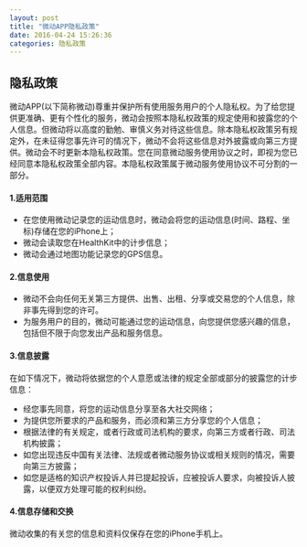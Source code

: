 ```yaml
---
layout: post
title: "微动APP隐私政策"
date: 2016-04-24 15:26:36
categories: 隐私政策
---
```


## 隐私政策

微动APP(以下简称微动)尊重并保护所有使用服务用户的个人隐私权。为了给您提供更准确、更有个性化的服务，微动会按照本隐私权政策的规定使用和披露您的个人信息。但微动将以高度的勤勉、审慎义务对待这些信息。除本隐私权政策另有规定外，在未征得您事先许可的情况下，微动不会将这些信息对外披露或向第三方提供。微动会不时更新本隐私权政策。您在同意微动服务使用协议之时，即视为您已经同意本隐私权政策全部内容。本隐私权政策属于微动服务使用协议不可分割的一部分。

#### 1.适用范围

* 在您使用微动记录您的运动信息时，微动会将您的运动信息(时间、路程、坐标)存储在您的iPhone上；
* 微动会读取您在HealthKit中的计步信息；
* 微动会通过地图功能记录您的GPS信息。

#### 2.信息使用

* 微动不会向任何无关第三方提供、出售、出租、分享或交易您的个人信息，除非事先得到您的许可。
* 为服务用户的目的，微动可能通过您的运动信息，向您提供您感兴趣的信息，包括但不限于向您发出产品和服务信息。

#### 3.信息披露

在如下情况下，微动将依据您的个人意愿或法律的规定全部或部分的披露您的计步信息：

* 经您事先同意，将您的运动信息分享至各大社交网络；
* 为提供您所要求的产品和服务，而必须和第三方分享您的个人信息；
* 根据法律的有关规定，或者行政或司法机构的要求，向第三方或者行政、司法机构披露；
* 如您出现违反中国有关法律、法规或者微动服务协议或相关规则的情况，需要向第三方披露；
* 如您是适格的知识产权投诉人并已提起投诉，应被投诉人要求，向被投诉人披露，以便双方处理可能的权利纠纷。

#### 4.信息存储和交换

微动收集的有关您的信息和资料仅保存在您的iPhone手机上。





